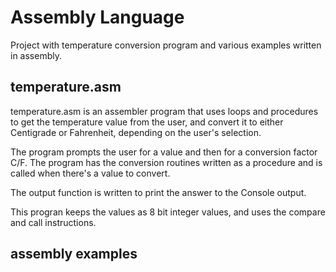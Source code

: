 # Assembly Language

 Project with temperature conversion program and various examples written in assembly.

## temperature.asm

temperature.asm is an assembler program that uses loops and procedures to get the temperature value from the user, and convert it to either Centigrade or Fahrenheit, depending on the user's selection.

The program prompts the user for a value and then for a conversion factor C/F. The program has the conversion routines written as a procedure and is called when there's a value to convert.

The output function is written to print the answer to the Console output.

This progran keeps the values as 8 bit integer values, and uses the compare and call instructions.

## assembly examples
